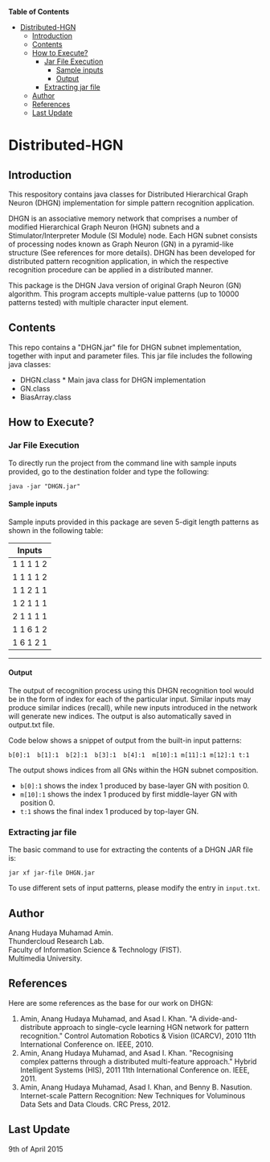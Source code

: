 **Table of Contents**  

- [Distributed-HGN](#)
	- [Introduction](#)
	- [Contents](#)
	- [How to Execute?](#)
		- [Jar File Execution](#)
			- [Sample inputs](#)
			- [Output](#)
		- [Extracting jar file](#)
	- [Author](#)
	- [References](#)
	- [Last Update](#)

# Distributed-HGN

## Introduction

This respository contains java classes for Distributed Hierarchical Graph Neuron (DHGN) implementation for simple pattern recognition application.  

DHGN is an associative memory network that comprises a number of modified Hierarchical Graph Neuron (HGN) subnets and a Stimulator/Interpreter Module (SI Module) node. Each HGN subnet consists of processing nodes known as Graph Neuron (GN) in a pyramid-like structure (See references for more details). DHGN has been developed for distributed pattern recognition application, in which the respective recognition procedure can be applied in a distributed manner.

This package is the DHGN Java version of original Graph Neuron (GN) algorithm. This program accepts multiple-value patterns (up to 10000 patterns tested) with multiple character input element.

## Contents

This repo contains a "DHGN.jar" file for DHGN subnet implementation, together with input and parameter files. This jar file includes the following java classes:
- DHGN.class * Main java class for DHGN implementation
- GN.class
- BiasArray.class

## How to Execute?

### Jar File Execution

To directly run the project from the command line with sample inputs provided, go to the destination folder and type the following:

`java -jar "DHGN.jar"` 

#### Sample inputs

Sample inputs provided in this package are seven 5-digit length patterns as shown in the following table:   

|   Inputs      |
|---------------|
|   1 1 1 1 2   |
|   1 1 1 1 2   |
|   1 1 2 1 1   |
|   1 2 1 1 1   |
|   2 1 1 1 1   |
|   1 1 6 1 2   |
|   1 6 1 2 1   |
-----------------

#### Output

The output of recognition process using this DHGN recognition tool would be in the form of index for each of the particular input. Similar inputs may produce similar indices (recall), while new inputs introduced in the network will generate new indices. The output is also automatically saved in output.txt file.

Code below shows a snippet of output from the built-in input patterns:

`b[0]:1  b[1]:1  b[2]:1  b[3]:1  b[4]:1  m[10]:1 m[11]:1 m[12]:1 t:1`  

The output shows indices from all GNs within the HGN subnet composition. 

- `b[0]:1` shows the index 1 produced by base-layer GN with position 0.
- `m[10]:1` shows the index 1 produced by first middle-layer GN with position 0.
- `t:1` shows the final index 1 produced by top-layer GN.

### Extracting jar file

The basic command to use for extracting the contents of a DHGN JAR file is:

`jar xf jar-file DHGN.jar`

To use different sets of input patterns, please modify the entry in `input.txt`.

## Author

Anang Hudaya Muhamad Amin.  
Thundercloud Research Lab.  
Faculty of Information Science & Technology (FIST).  
Multimedia University.  

## References

Here are some references as the base for our work on DHGN:

1. Amin, Anang Hudaya Muhamad, and Asad I. Khan. "A divide-and-distribute approach to single-cycle learning HGN network for pattern recognition." Control Automation Robotics & Vision (ICARCV), 2010 11th International Conference on. IEEE, 2010.  
2. Amin, Anang Hudaya Muhamad, and Asad I. Khan. "Recognising complex patterns through a distributed multi-feature approach." Hybrid Intelligent Systems (HIS), 2011 11th International Conference on. IEEE, 2011.
3. Amin, Anang Hudaya Muhamad, Asad I. Khan, and Benny B. Nasution. Internet-scale Pattern Recognition: New Techniques for Voluminous Data Sets and Data Clouds. CRC Press, 2012.

## Last Update

9th of April 2015
